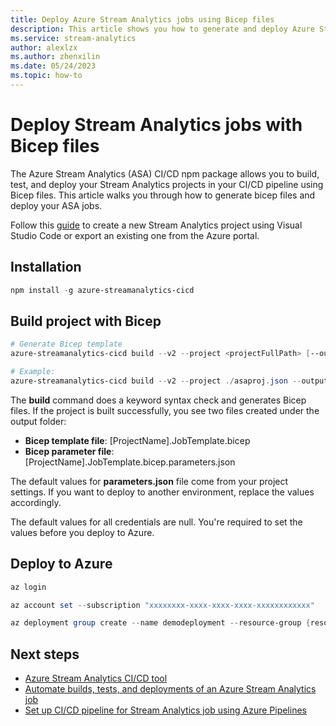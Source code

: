 ```yaml
---
title: Deploy Azure Stream Analytics jobs using Bicep files
description: This article shows you how to generate and deploy Azure Stream Analytics jobs using Bicep files. 
ms.service: stream-analytics
author: alexlzx
ms.author: zhenxilin
ms.date: 05/24/2023
ms.topic: how-to
---
```


# Deploy Stream Analytics jobs with Bicep files

The Azure Stream Analytics (ASA) CI/CD npm package allows you to build, test, and deploy your Stream Analytics projects in your CI/CD pipeline using Bicep files. This article walks you through how to generate bicep files and deploy your ASA jobs. 

Follow this [guide](quick-create-visual-studio-code.md) to create a new Stream Analytics project using Visual Studio Code or export an existing one from the Azure portal.

## Installation
```powershell
npm install -g azure-streamanalytics-cicd
```

## Build project with Bicep
```powershell
# Generate Bicep template
azure-streamanalytics-cicd build --v2 --project <projectFullPath> [--outputPath <outputPath>] --type Bicep

# Example: 
azure-streamanalytics-cicd build --v2 --project ./asaproj.json --outputPath ./Deploy --type Bicep
```

The **build** command does a keyword syntax check and generates Bicep files. If the project is built successfully, you see two files created under the output folder:
* **Bicep template file**: [ProjectName].JobTemplate.bicep
* **Bicep parameter file**: [ProjectName].JobTemplate.bicep.parameters.json

The default values for **parameters.json** file come from your project settings. If you want to deploy to another environment, replace the values accordingly.

The default values for all credentials are null. You're required to set the values before you deploy to Azure.

## Deploy to Azure

```powershell
az login

az account set --subscription "xxxxxxxx-xxxx-xxxx-xxxx-xxxxxxxxxxxx"

az deployment group create --name demodeployment --resource-group {resource-group-name} --template-file .\DeployV2\{project-name}.JobTemplate.bicep --parameters .\DeployV2\{project-name}.JobTemplate.bicep.parameters.json
```

## Next steps

* [Azure Stream Analytics CI/CD tool](cicd-overview.md)
* [Automate builds, tests, and deployments of an Azure Stream Analytics job](cicd-tools.md)
* [Set up CI/CD pipeline for Stream Analytics job using Azure Pipelines](set-up-cicd-pipeline.md)

